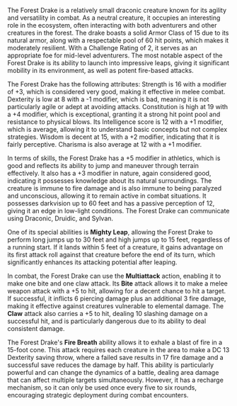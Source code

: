 The Forest Drake is a relatively small draconic creature known for its agility and versatility in combat. As a neutral creature, it occupies an interesting role in the ecosystem, often interacting with both adventurers and other creatures in the forest. The drake boasts a solid Armor Class of 15 due to its natural armor, along with a respectable pool of 60 hit points, which makes it moderately resilient. With a Challenge Rating of 2, it serves as an appropriate foe for mid-level adventurers. The most notable aspect of the Forest Drake is its ability to launch into impressive leaps, giving it significant mobility in its environment, as well as potent fire-based attacks.

The Forest Drake has the following attributes: Strength is 16 with a modifier of +3, which is considered very good, making it effective in melee combat. Dexterity is low at 8 with a -1 modifier, which is bad, meaning it is not particularly agile or adept at avoiding attacks. Constitution is high at 19 with a +4 modifier, which is exceptional, granting it a strong hit point pool and resistance to physical blows. Its Intelligence score is 12 with a +1 modifier, which is average, allowing it to understand basic concepts but not complex strategies. Wisdom is decent at 15, with a +2 modifier, indicating that it is fairly perceptive. Charisma is also average at 12 with a +1 modifier.

In terms of skills, the Forest Drake has a +5 modifier in athletics, which is good and reflects its ability to jump and maneuver through terrain effectively. It also has a +3 modifier in nature, again considered good, indicating it possesses knowledge about its natural surroundings. The creature is immune to fire damage and is also immune to being paralyzed and unconscious, allowing it to remain active in combat situations. It possesses darkvision up to 60 feet and has a passive perception of 12, giving it an edge in low-light conditions. The Forest Drake can communicate using Draconic, Druidic, and Sylvan.

One of its special abilities is **Mighty Leap**, allowing the Forest Drake to perform long jumps up to 30 feet and high jumps up to 15 feet, regardless of a running start. If it lands within 5 feet of a creature, it gains advantage on its first attack roll against that creature before the end of its turn, which significantly enhances its attacking potential after leaping.

In combat, the Forest Drake can use the **Multiattack** action, enabling it to make one bite and one claw attack. Its **Bite** attack allows it to make a melee weapon attack with a +5 to hit, allowing for a decent chance to hit a target. If successful, it inflicts 6 piercing damage plus an additional 3 fire damage, making it effective against creatures vulnerable to elemental damage. The **Claw** attack also carries a +5 to hit, dealing 10 slashing damage on a successful hit, and is particularly dangerous due to its ability to deal consistent damage.

The Forest Drake's **Fire Breath** ability allows it to exhale a blast of fire in a 15-foot cone. This attack requires each creature in the area to make a DC 13 Dexterity saving throw, where a failed save results in 17 fire damage and a successful save reduces the damage by half. This ability is particularly powerful and can change the dynamics of a battle, dealing area damage that can affect multiple targets simultaneously. However, it has a recharge mechanism, so it can only be used once every five to six rounds, encouraging strategic deployment during combat encounters.
